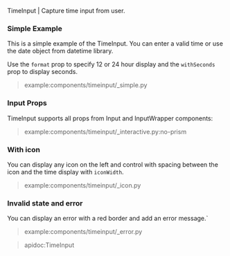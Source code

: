 TimeInput | Capture time input from user.

### Simple Example

This is a simple example of the TimeInput. You can enter a valid time or
use the date object from datetime library.

Use the `format` prop to specify 12 or 24 hour display and the `withSeconds` prop to display seconds.

> example:components/timeinput/_simple.py


### Input Props

TimeInput supports all props from Input and InputWrapper components:

> example:components/timeinput/_interactive.py:no-prism 

### With icon

You can display any icon on the left and control with spacing between the icon and the time display with `iconWidth`.

> example:components/timeinput/_icon.py


### Invalid state and error

You can display an error with a red border and add an error message.`

> example:components/timeinput/_error.py

> apidoc:TimeInput

